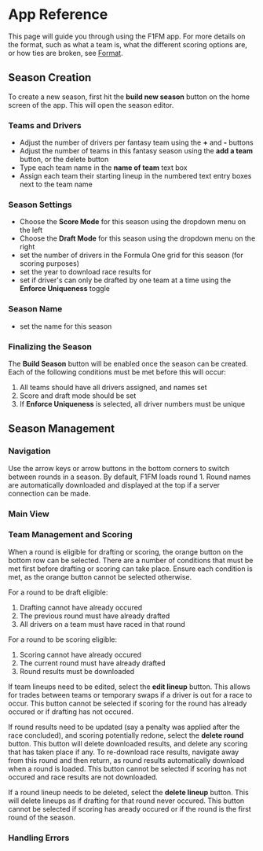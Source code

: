 # App Reference
This page will guide you through using the F1FM app.
For more details on the format, such as what a team is, what the different scoring options are, or how ties are broken, see [Format](./format.md).

## Season Creation
To create a new season, first hit the **build new season** button on the home screen of the app. This will open the season editor.

### Teams and Drivers
- Adjust the number of drivers per fantasy team using the **+** and **-** buttons
- Adjust the number of teams in this fantasy season using the **add a team** button, or the delete button
- Type each team name in the **name of team** text box
- Assign each team their starting lineup in the numbered text entry boxes next to the team name

### Season Settings
- Choose the **Score Mode** for this season using the dropdown menu on the left
- Choose the **Draft Mode** for this season using the dropdown menu on the right
- set the number of drivers in the Formula One grid for this season (for scoring purposes)
- set the year to download race results for
- set if driver's can only be drafted by one team at a time using the **Enforce Uniqueness** toggle

### Season Name
- set the name for this season

### Finalizing the Season
The **Build Season** button will be enabled once the season can be created. Each of the following conditions must be met before this will occur:
1. All teams should have all drivers assigned, and names set
2. Score and draft mode should be set
3. If **Enforce Uniqueness** is selected, all driver numbers must be unique

## Season Management

### Navigation
Use the arrow keys or arrow buttons in the bottom corners to switch between rounds in a season.
By default, F1FM loads round 1. Round names are automatically downloaded and displayed at the top if a server connection can be made.

### Main View

### Team Management and Scoring
When a round is eligible for drafting or scoring, the orange button on the bottom row can be selected. There are a number of conditions that must be met first before drafting or scoring can take place. Ensure each condition is met, as the orange button cannot be selected otherwise.

For a round to be draft eligible:
  1. Drafting cannot have already occured
  2. The previous round must have already drafted
  3. All drivers on a team must have raced in that round

For a round to be scoring eligible:
  1. Scoring cannot have already occured
  2. The current round must have already drafted
  3. Round results must be downloaded

If team lineups need to be edited, select the **edit lineup** button.
This allows for trades between teams or temporary swaps if a driver is out for a race to occur.
This button cannot be selected if scoring for the round has already occured or if drafting has not occured.

If round results need to be updated (say a penalty was applied after the race concluded), and scoring potentially redone, select the **delete round** button.
This button will delete downloaded results, and delete any scoring that has taken place if any.
To re-download race results, navigate away from this round and then return, as round results automatically download when a round is loaded.
This button cannot be selected if scoring has not occured and race results are not downloaded.

If a round lineup needs to be deleted, select the **delete lineup** button.
This will delete lineups as if drafting for that round never occured.
This button cannot be selected if scoring has aready occured or if the round is the first round of the season.

### Handling Errors
